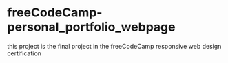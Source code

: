 # freeCodeCamp-personal_portfolio_webpage
this project is the final project in the freeCodeCamp responsive web design certification 
